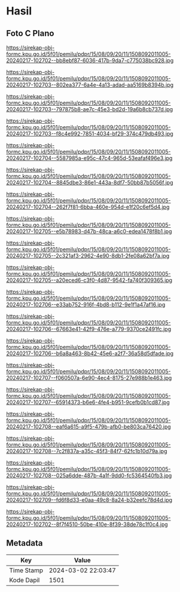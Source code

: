 # Hasil

## Foto C Plano

https://sirekap-obj-formc.kpu.go.id/5f01/pemilu/pdpr/15/08/09/20/11/1508092011005-20240217-102702--bb8ebf87-6036-417b-9da7-c775038bc928.jpg

https://sirekap-obj-formc.kpu.go.id/5f01/pemilu/pdpr/15/08/09/20/11/1508092011005-20240217-102703--802ea377-6a4e-4a13-adad-aa5169b8394b.jpg

https://sirekap-obj-formc.kpu.go.id/5f01/pemilu/pdpr/15/08/09/20/11/1508092011005-20240217-102703--797875b8-ae7c-45e3-bd2d-19a6b8cb737d.jpg

https://sirekap-obj-formc.kpu.go.id/5f01/pemilu/pdpr/15/08/09/20/11/1508092011005-20240217-102703--f8c4e992-7851-4034-bf29-374c479db493.jpg

https://sirekap-obj-formc.kpu.go.id/5f01/pemilu/pdpr/15/08/09/20/11/1508092011005-20240217-102704--5587985a-e95c-47c4-965d-53eafaf496e3.jpg

https://sirekap-obj-formc.kpu.go.id/5f01/pemilu/pdpr/15/08/09/20/11/1508092011005-20240217-102704--8845dbe3-86e1-443a-8df7-50bb87b5056f.jpg

https://sirekap-obj-formc.kpu.go.id/5f01/pemilu/pdpr/15/08/09/20/11/1508092011005-20240217-102704--262f7f81-6bba-460e-954d-e1f20c6ef5d4.jpg

https://sirekap-obj-formc.kpu.go.id/5f01/pemilu/pdpr/15/08/09/20/11/1508092011005-20240217-102705--e5b78983-d47b-48ca-a6c0-edea1478f8b1.jpg

https://sirekap-obj-formc.kpu.go.id/5f01/pemilu/pdpr/15/08/09/20/11/1508092011005-20240217-102705--2c321af3-2962-4e90-8db1-2fe08a62bf7a.jpg

https://sirekap-obj-formc.kpu.go.id/5f01/pemilu/pdpr/15/08/09/20/11/1508092011005-20240217-102705--a20eced6-c3f0-4d87-9542-fa740f309365.jpg

https://sirekap-obj-formc.kpu.go.id/5f01/pemilu/pdpr/15/08/09/20/11/1508092011005-20240217-102706--e33ab752-916f-4bd8-b112-9e1f1a47af16.jpg

https://sirekap-obj-formc.kpu.go.id/5f01/pemilu/pdpr/15/08/09/20/11/1508092011005-20240217-102706--67663e41-42f9-476e-a779-9370ce2491fc.jpg

https://sirekap-obj-formc.kpu.go.id/5f01/pemilu/pdpr/15/08/09/20/11/1508092011005-20240217-102706--b6a8a463-8b42-45e6-a2f7-36a58d5dfade.jpg

https://sirekap-obj-formc.kpu.go.id/5f01/pemilu/pdpr/15/08/09/20/11/1508092011005-20240217-102707--f060507a-6e90-4ec4-8175-27e988b1e463.jpg

https://sirekap-obj-formc.kpu.go.id/5f01/pemilu/pdpr/15/08/09/20/11/1508092011005-20240217-102707--65914373-b6e6-4fe4-b951-9cefb0b1cd87.jpg

https://sirekap-obj-formc.kpu.go.id/5f01/pemilu/pdpr/15/08/09/20/11/1508092011005-20240217-102708--eaf6a615-a9f5-479b-afb0-be803ca76420.jpg

https://sirekap-obj-formc.kpu.go.id/5f01/pemilu/pdpr/15/08/09/20/11/1508092011005-20240217-102708--7c2f837a-a35c-45f3-84f7-62fc1b10d79a.jpg

https://sirekap-obj-formc.kpu.go.id/5f01/pemilu/pdpr/15/08/09/20/11/1508092011005-20240217-102708--025a6dde-487b-4a1f-9dd0-fc5364540fb3.jpg

https://sirekap-obj-formc.kpu.go.id/5f01/pemilu/pdpr/15/08/09/20/11/1508092011005-20240217-102709--fd6f8d33-e0aa-49c8-8a24-b32eefc78d4d.jpg

https://sirekap-obj-formc.kpu.go.id/5f01/pemilu/pdpr/15/08/09/20/11/1508092011005-20240217-102702--8f7f4510-50be-410e-8f39-38de78c1f0c4.jpg


## Metadata

| Key        | Value               |
| ---------- | ------------------- |
| Time Stamp | 2024-03-02 22:03:47 |
| Kode Dapil | 1501                |



